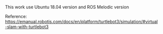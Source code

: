 This work use Ubuntu 18.04 version and ROS Melodic version

Reference:
https://emanual.robotis.com/docs/en/platform/turtlebot3/simulation/#virtual-slam-with-turtlebot3
